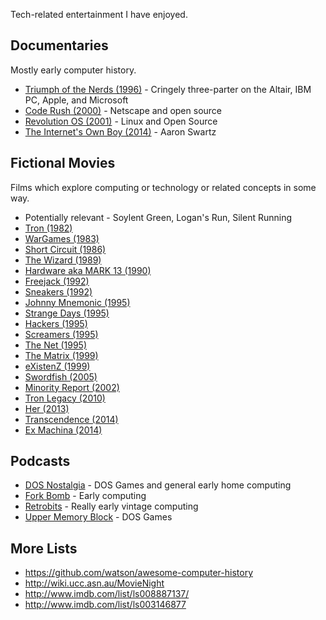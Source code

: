 Tech-related entertainment I have enjoyed.

## Documentaries

Mostly early computer history.

* [Triumph of the Nerds (1996)](http://www.imdb.com/title/tt0115398/) - Cringely three-parter on the Altair, IBM PC, Apple, and Microsoft
* [Code Rush (2000)](https://www.youtube.com/watch?v=4Q7FTjhvZ7Y) - Netscape and open source
* [Revolution OS (2001)](https://www.youtube.com/watch?v=jw8K460vx1c) - Linux and Open Source
* [The Internet's Own Boy (2014)](https://www.youtube.com/watch?v=vXr-2hwTk58) - Aaron Swartz

## Fictional Movies

Films which explore computing or technology or related concepts in some way.

* Potentially relevant - Soylent Green, Logan's Run, Silent Running
* [Tron (1982)](http://www.imdb.com/title/tt0084827/)
* [WarGames (1983)](http://www.imdb.com/title/tt0086567/)
* [Short Circuit (1986)](http://www.imdb.com/title/tt0091949/)
* [The Wizard (1989)](http://www.imdb.com/title/tt0098663/)
* [Hardware aka MARK 13 (1990)](http://www.imdb.com/title/tt0099740/)
* [Freejack (1992)](http://www.imdb.com/title/tt0104299/)
* [Sneakers (1992)](http://www.imdb.com/title/tt0105435/)
* [Johnny Mnemonic (1995)](http://www.imdb.com/title/tt0113481/)
* [Strange Days (1995)](http://www.imdb.com/title/tt0114558/)
* [Hackers (1995)](http://www.imdb.com/title/tt0113243/)
* [Screamers (1995)](http://www.imdb.com/title/tt0114367/)
* [The Net (1995)](http://www.imdb.com/title/tt0113957/)
* [The Matrix (1999)](http://www.imdb.com/title/tt0133093/)
* [eXistenZ (1999)](http://www.imdb.com/title/tt0120907/)
* [Swordfish (2005)](http://www.imdb.com/title/tt0244244/)
* [Minority Report (2002)](http://www.imdb.com/title/tt0181689/)
* [Tron Legacy (2010)](http://www.imdb.com/title/tt1104001/)
* [Her (2013)](http://www.imdb.com/title/tt1798709/)
* [Transcendence (2014)](http://www.imdb.com/title/tt2209764/)
* [Ex Machina (2014)](http://www.imdb.com/title/tt0470752/)

## Podcasts

* [DOS Nostalgia](http://www.dosnostalgia.com/) - DOS Games and general early home computing
* [Fork Bomb](http://forkbomb.podbean.com/) - Early computing
* [Retrobits](http://retrobits.libsyn.org/) - Really early vintage computing
* [Upper Memory Block](http://umbcast.com/) - DOS Games

## More Lists

* https://github.com/watson/awesome-computer-history
* http://wiki.ucc.asn.au/MovieNight
* http://www.imdb.com/list/ls008887137/
* http://www.imdb.com/list/ls003146877